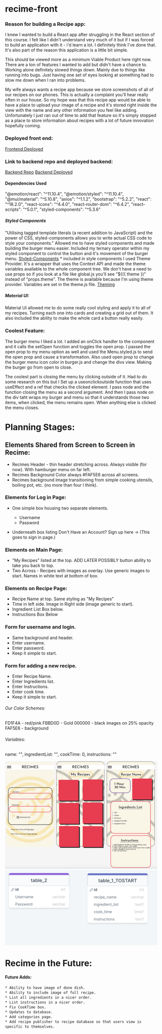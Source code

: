 # recime-front

### Reason for building a Recipe app: 
I knew I wanted to build a React app after struggling in the React section of this course.  I felt like I didn't understand very much of it but if I was forced to build an application with it - i'd learn a lot.  I definitely think I've done that.  It's also part of the reason this application is a little bit simple.  

This should be viewed more as a minimum Viable Product here right now.  There are a ton of features I wanted to add but didn't have a chance to.  Working alone definitely slowed things down.  Mainly due to things like running into bugs.  Just having one set of eyes looking at something had to slow me down when I ran into problems. 

My wife always wants a recipe app because we store screenshots of all of our recipes on our phones.  This is actually a complaint you'll hear really often in our house.  So my hope was that this recipe app would be able to have a place to upload your image of a recipe and it's stored right inside the view with the name and any other information you feel like adding.  Unfortunately I just ran out of time to add that feature so it's simply stopped as a place to store information about recipes with a lot of future innovation hopefully coming. 

### Deployed front end:
[Frontend Deployed](https://collinblank.github.io/recime-front/)

### Link to backend repo and deployed backend:
[Backend Repo](https://github.com/collinblank/recime-back)
[Backend Deployed](https://recime-backend.herokuapp.com/)

#### Dependencies Used
 "@emotion/react": "^11.10.4",
  "@emotion/styled": "^11.10.4",
  "@mui/material": "^5.10.8",
  "axios": "^1.1.2",
  "bootstrap": "^5.2.2",
  "react": "^18.2.0",
  "react-icons": "^4.4.0",
  "react-router-dom": "^6.4.2",
  "react-scripts": "^5.0.1",
  "styled-components": "^5.3.6"

  ##### Styled Components
  "Utilising tagged template literals (a recent addition to JavaScript) and the power of CSS, styled-components allows you to write actual CSS code to style your components."  Allowed me to have styled components and made building the burger menu easier.  Included my ternary operator within my styled component to control the button and it's movement of the burger menu. [Styled-Components](https://styled-components.com/docs/basics)
    * included in style components I used Theme Provider.  It's a wrapper that uses the Context API and made the theme variables available to the whole component tree.  We don't have a need to use props so if you look at a file like global.js you'll see "${({ theme })" instead of "props.theme".  The theme is available because I'm using theme provider. Variables are set in the theme.js file.  [Theming](https://styled-components.com/docs/advanced)
  
  ##### Material UI:
  Material UI allowed me to do some really cool styling and apply it to all of my recipes.  Turning each one into cards and creating a grid out of them.  It also included the ability to make the whole card a button really easily. 

  ### Coolest Feature:
  The burger menu I liked a lot.  I added an onClick handler to the component and it calls the setOpen function and toggles the open prop.  I passed the open prop to my menu option as well and used the Menu.styled.js to send the open prop and cause a transformation. Also used open prop to change the burger menu icon color in burger.js and change the divs view. Making the burger go from open to close. 

  The coolest part is closing the menu by clicking outside of it. Had to do some research on this but I Set up a useonclickoutside function that uses useEffect and a ref that checks the clicked element.  I pass node and the function closing the menu as a second argument.  And then I pass node on the div taht wraps my burger and menu so that it understands those two items, when clicked, the menu remains open.  When anything else is clicked the menu closes. 

# Planning Stages: 

## Elements Shared from Screen to Screen in Recime:
* Recimes Header - thin header stretching across.  Always visible (for now). With hamburger menu on far left. 
* Recimes Background Color always #FAF5E6 across all screens. 
* Recimes background image transitioning from simple cooking utensils, boiling pot, etc. (no more than four I think). 

### Elements for Log in Page:
* One simple box housing two separate elements.
    * Username
    * Password

* Underneath box listing Don't Have an Account? Sign up here -> (This goes to sign in page.)

### Elements on Main Page: 
* "My Recipes" listed at the top.  ADD LATER POSSIBLY button ability to take you back to top.
* Two Across - Recipes with images as overlay. Use generic images to start. Names in white text at bottom of box.

### Elements on Recipe Page:
* Recipe Name at top. Same styling as "My Recipes"
* Time in left side. Image in Right side (image generic to start).
* Ingredient List Box below. 
* Instructions Box Below

### Form for username and login.
* Same background and header.
* Enter username.
* Enter password.
* Keep it simple to start.

### Form for adding a new recipe. 
* Enter Recipe Name.
* Enter Ingredients list.
* Enter Instructions. 
* Enter cook time. 
* Keep it simple to start.

###### Our Color Schemes:

FD1F4A - red/pink
FBBD0D - Gold
000000 - black
images on 25% opacity
FAF5E6 - background


###### Variables:
  name: "",
  ingredientList: "",
  cookTime: 0,
  instructions: ""

![Recime_Outline](./frontend/blob/Recime_Outline.png)
![Database_toStart](./frontend/blob/Database_tostart.png)

# Recime in the Future:
#### Future Adds:
    * Ability to have image of done dish.
    * Ability to include image of full recipe.
    * List all ingredients in a nicer order.
    * List instructions in a nicer order. 
    * Fix CookTime box. 
    * Updates to database. 
    * Add categories page.
    * Add recipe publisher to recipe database so that users view is specific to themselves.